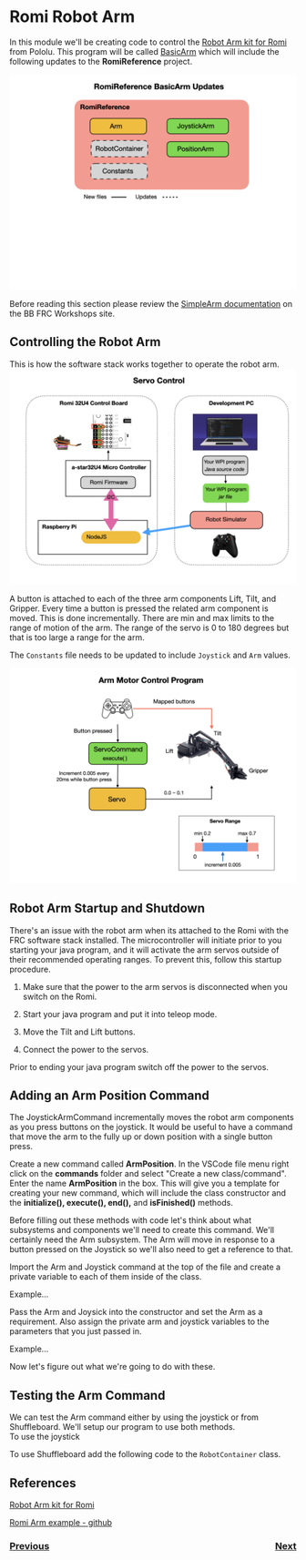# <a name="code"></a>Romi Robot Arm
In this module we'll be creating code to control the [Robot Arm kit for Romi](https://www.pololu.com/product/3550) from Pololu. This program will be called [BasicArm](https://github.com/mjwhite8119/romi-examples/tree/main/BasicArm) which will include the following updates to the **RomiReference** project.

![BasicArm](../images/Romi/Romi.029.jpeg)

Before reading this section please review the [SimpleArm documentation](https://github.com/bb-frc-workshops/romi-examples/tree/main/simpleArm) on the BB FRC Workshops site.

## Controlling the Robot Arm
This is how the software stack works together to operate the robot arm.
![Servo Control](../images/Romi/Romi.006.jpeg)

A button is attached to each of the three arm components Lift, Tilt, and Gripper.  Every time a button is pressed the related arm component is moved.  This is done incrementally.  There are min and max limits to the range of motion of the arm.  The range of the servo is 0 to 180 degrees but that is too large a range for the arm.

The `Constants` file needs to be updated to include `Joystick` and `Arm` values.

![Arm Motor Control](../images/Romi/Romi.005.jpeg)

## Robot Arm Startup and Shutdown
There's an issue with the robot arm when its attached to the Romi with the FRC software stack installed.  The microcontroller will initiate prior to you starting your java program, and it will activate the arm servos outside of their recommended operating ranges.  To prevent this, follow this startup procedure.

1. Make sure that the power to the arm servos is disconnected when you switch on the Romi.    

2. Start your java program and put it into teleop mode. 

3. Move the Tilt and Lift buttons.

4. Connect the power to the servos.  

Prior to ending your java program switch off the power to the servos.

## Adding an Arm Position Command
The JoystickArmCommand incrementally moves the robot arm components as you press buttons on the joystick.  It would be useful to have a command that move the arm to the fully up or down position with a single button press. 

Create a new command called **ArmPosition**.  In the VSCode file menu right click on the **commands** folder and select "Create a new class/command".  Enter the name **ArmPosition** in the box.  This will give you a template for creating your new command, which will include the class constructor and the **initialize(), execute(), end(),** and **isFinished()** methods.  

Before filling out these methods with code let's think about what subsystems and components we'll need to create this command.  We'll certainly need the Arm subsystem.  The Arm will move in response to a button pressed on the Joystick so we'll also need to get a reference to that.

Import the Arm and Joystick command at the top of the file and create a private variable to each of them inside of the class.  

Example...

Pass the Arm and Joysick into the constructor and set the Arm as a requirement.  Also assign the private arm and joystick variables to the parameters that you just passed in.

Example...

Now let's figure out what we're going to do with these. 

## Testing the Arm Command
We can test the Arm command either by using the joystick or from Shuffleboard.  We'll setup our program to use both methods.  
To use the joystick

To use Shuffleboard add the following code to the `RobotContainer` class.

## References
[Robot Arm kit for Romi](https://www.pololu.com/product/3550)

[Romi Arm example - github](https://github.com/Pearadox/Romi/tree/master/src/main/java/frc/robot)

<h3><span style="float:left">
<a href="romiCode7">Previous</a></span>
<span style="float:right">
<a href="colorSensor">Next</a></span></h3>